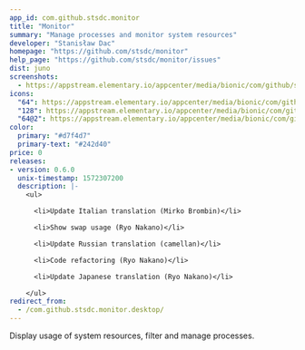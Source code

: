 ```yaml
---
app_id: com.github.stsdc.monitor
title: "Monitor"
summary: "Manage processes and monitor system resources"
developer: "Stanisław Dac"
homepage: "https://github.com/stsdc/monitor"
help_page: "https://github.com/stsdc/monitor/issues"
dist: juno
screenshots:
  - https://appstream.elementary.io/appcenter/media/bionic/com/github/stsdc.monitor/90845391BB5672B42638CA061CD8840E/screenshots/image-1_orig.png
icons:
  "64": https://appstream.elementary.io/appcenter/media/bionic/com/github/stsdc.monitor/90845391BB5672B42638CA061CD8840E/icons/64x64/com.github.stsdc.monitor_com.github.stsdc.monitor.png
  "128": https://appstream.elementary.io/appcenter/media/bionic/com/github/stsdc.monitor/90845391BB5672B42638CA061CD8840E/icons/128x128/com.github.stsdc.monitor_com.github.stsdc.monitor.png
  "64@2": https://appstream.elementary.io/appcenter/media/bionic/com/github/stsdc.monitor/90845391BB5672B42638CA061CD8840E/icons/64x64@2/com.github.stsdc.monitor_com.github.stsdc.monitor.png
color:
  primary: "#d7f4d7"
  primary-text: "#242d40"
price: 0
releases:
- version: 0.6.0
  unix-timestamp: 1572307200
  description: |-
    <ul>

      <li>Update Italian translation (Mirko Brombin)</li>

      <li>Show swap usage (Ryo Nakano)</li>

      <li>Update Russian translation (camellan)</li>

      <li>Code refactoring (Ryo Nakano)</li>

      <li>Update Japanese translation (Ryo Nakano)</li>

    </ul>
redirect_from:
  - /com.github.stsdc.monitor.desktop/
---
```


<p>Display usage of system resources, filter and manage processes.</p>